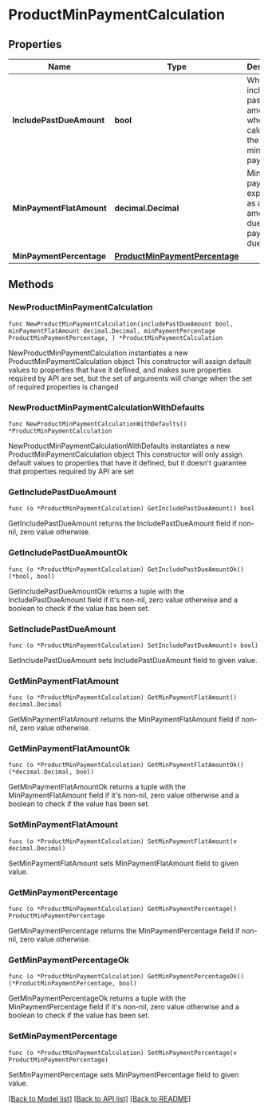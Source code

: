 # ProductMinPaymentCalculation

## Properties

Name | Type | Description | Notes
------------ | ------------- | ------------- | -------------
**IncludePastDueAmount** | **bool** | Whether to include the past due amount when calculating the minimum payment. | 
**MinPaymentFlatAmount** | **decimal.Decimal** | Minimum payment, expressed as a flat amount, due on the payment due day. | 
**MinPaymentPercentage** | [**ProductMinPaymentPercentage**](ProductMinPaymentPercentage.md) |  | 

## Methods

### NewProductMinPaymentCalculation

`func NewProductMinPaymentCalculation(includePastDueAmount bool, minPaymentFlatAmount decimal.Decimal, minPaymentPercentage ProductMinPaymentPercentage, ) *ProductMinPaymentCalculation`

NewProductMinPaymentCalculation instantiates a new ProductMinPaymentCalculation object
This constructor will assign default values to properties that have it defined,
and makes sure properties required by API are set, but the set of arguments
will change when the set of required properties is changed

### NewProductMinPaymentCalculationWithDefaults

`func NewProductMinPaymentCalculationWithDefaults() *ProductMinPaymentCalculation`

NewProductMinPaymentCalculationWithDefaults instantiates a new ProductMinPaymentCalculation object
This constructor will only assign default values to properties that have it defined,
but it doesn't guarantee that properties required by API are set

### GetIncludePastDueAmount

`func (o *ProductMinPaymentCalculation) GetIncludePastDueAmount() bool`

GetIncludePastDueAmount returns the IncludePastDueAmount field if non-nil, zero value otherwise.

### GetIncludePastDueAmountOk

`func (o *ProductMinPaymentCalculation) GetIncludePastDueAmountOk() (*bool, bool)`

GetIncludePastDueAmountOk returns a tuple with the IncludePastDueAmount field if it's non-nil, zero value otherwise
and a boolean to check if the value has been set.

### SetIncludePastDueAmount

`func (o *ProductMinPaymentCalculation) SetIncludePastDueAmount(v bool)`

SetIncludePastDueAmount sets IncludePastDueAmount field to given value.


### GetMinPaymentFlatAmount

`func (o *ProductMinPaymentCalculation) GetMinPaymentFlatAmount() decimal.Decimal`

GetMinPaymentFlatAmount returns the MinPaymentFlatAmount field if non-nil, zero value otherwise.

### GetMinPaymentFlatAmountOk

`func (o *ProductMinPaymentCalculation) GetMinPaymentFlatAmountOk() (*decimal.Decimal, bool)`

GetMinPaymentFlatAmountOk returns a tuple with the MinPaymentFlatAmount field if it's non-nil, zero value otherwise
and a boolean to check if the value has been set.

### SetMinPaymentFlatAmount

`func (o *ProductMinPaymentCalculation) SetMinPaymentFlatAmount(v decimal.Decimal)`

SetMinPaymentFlatAmount sets MinPaymentFlatAmount field to given value.


### GetMinPaymentPercentage

`func (o *ProductMinPaymentCalculation) GetMinPaymentPercentage() ProductMinPaymentPercentage`

GetMinPaymentPercentage returns the MinPaymentPercentage field if non-nil, zero value otherwise.

### GetMinPaymentPercentageOk

`func (o *ProductMinPaymentCalculation) GetMinPaymentPercentageOk() (*ProductMinPaymentPercentage, bool)`

GetMinPaymentPercentageOk returns a tuple with the MinPaymentPercentage field if it's non-nil, zero value otherwise
and a boolean to check if the value has been set.

### SetMinPaymentPercentage

`func (o *ProductMinPaymentCalculation) SetMinPaymentPercentage(v ProductMinPaymentPercentage)`

SetMinPaymentPercentage sets MinPaymentPercentage field to given value.



[[Back to Model list]](../README.md#documentation-for-models) [[Back to API list]](../README.md#documentation-for-api-endpoints) [[Back to README]](../README.md)


